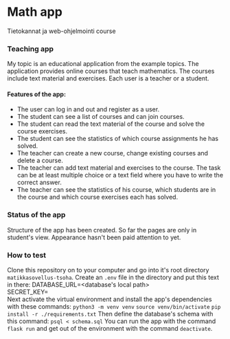 # Math app
Tietokannat ja web-ohjelmointi course

### Teaching app
My topic is an educational application from the example topics. The application provides online courses that teach mathematics. The courses include text material and exercises. Each user is a teacher or a student.

#### Features of the app:
- The user can log in and out and register as a user.
- The student can see a list of courses and can join courses.
- The student can read the text material of the course and solve the course exercises.
- The student can see the statistics of which course assignments he has solved.
- The teacher can create a new course, change existing courses and delete a course.
- The teacher can add text material and exercises to the course. The task can be at least multiple choice or a text field where you have to write the correct answer.
- The teacher can see the statistics of his course, which students are in the course and which course exercises each has solved.

### Status of the app
Structure of the app has been created. So far the pages are only in student's view. Appearance hasn't been paid attention to yet.

### How to test
Clone this repository on to your computer and go into it's root directory ```matikkasovellus-tsoha```. Create an ```.env``` file in the directory and put this text in there:
DATABASE_URL=<database's local path>  
SECRET_KEY=<salainen-avain>  
Next activate the virtual environment and install the app's dependencies with these commands:
```python3 -m venv venv```
```source venv/bin/activate```
```pip install -r ./requirements.txt```
Then define the database's schema with this command:
```psql < schema.sql```
You can run the app with the command ```flask run``` and get out of the environment with the command ```deactivate```.
